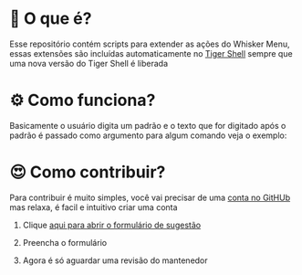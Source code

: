 # :thinking: O que é?
Esse repositório contém scripts para extender as ações do Whisker Menu, essas extensões são incluídas automaticamente no [Tiger Shell](https://github.com/Tiger-OperatingSystem/tiger-shell) sempre que uma nova versão do Tiger Shell é liberada

# ⚙️ Como funciona?

Basicamente o usuário digita um padrão e o texto que for digitado após o padrão é passado como argumento para algum comando veja o exemplo:

# 😍 Como contribuir?

Para contribuir é muito simples, você vai precisar de uma [conta no GitHUb](https://github.com/signup) mas relaxa, é facil e intuitivo criar uma conta

1. Clique [aqui para abrir o formulário de sugestão](https://github.com/Tiger-OperatingSystem/whisker-scripts/issues/new?assignees=&labels=Sugest%C3%A3o&template=FORM-NAME.yml&title=Descreva+a+sugest%C3%A3o)

2. Preencha o formulário

3. Agora é só aguardar uma revisão do mantenedor 
